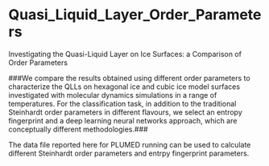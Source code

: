 # Quasi_Liquid_Layer_Order_Parameters
Investigating the Quasi-Liquid Layer on Ice Surfaces: a Comparison of Order Parameters

###We compare the results obtained using different order parameters to characterize the QLLs on hexagonal ice
and cubic ice model surfaces investigated with molecular dynamics simulations in a range of temperatures. 
For the classification task, in addition to the traditional Steinhardt order parameters in different flavours, we select 
an entropy fingerprint and a deep learning neural networks approach, which are conceptually different methodologies.###

The data file reported here for PLUMED running can be used to calculate different Steinhardt order parameters
and entrpy fingerprint parameters.
